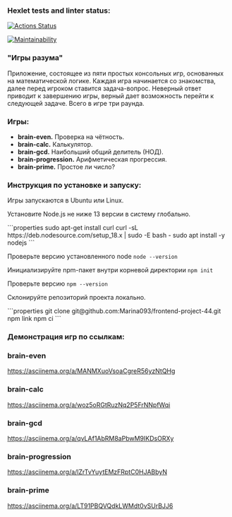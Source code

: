 ### Hexlet tests and linter status:
[![Actions Status](https://github.com/Marina093/frontend-project-44/workflows/hexlet-check/badge.svg)](https://github.com/Marina093/frontend-project-44/actions)

[![Maintainability](https://api.codeclimate.com/v1/badges/76506b906eeaaa2fa5ad/maintainability)](https://codeclimate.com/github/Marina093/frontend-project-44/maintainability) 

### "Игры разума"
Приложение, состоящее из пяти простых консольных игр, основанных на математической логике. 
Каждая игра начинается со знакомства, далее перед игроком ставится задача-вопрос. Неверный ответ приводит к завершению игры, верный дает возможность перейти к следующей задаче. Всего в игре три раунда.

### Игры:
<ul>
 <li><b>brain-even.</b> Проверка на чётность.</li>
 <li><b>brain-calc.</b> Калькулятор.</li>
 <li><b>brain-gcd.</b> Hаибольший общий делитель (НОД).</li>
 <li><b>brain-progression.</b> Арифметическая прогрессия.</li>
 <li><b>brain-prime.</b> Простое ли число?</li>
</ul>

### Инструкция по установке и запуску:

  <p>Игры запускаются в Ubuntu или Linux.</p>
  <p>Установите Node.js не ниже 13 версии в систему глобально.</p>
  ```properties
  sudo apt-get install curl
  curl -sL https://deb.nodesource.com/setup_18.x | sudo -E bash -
  sudo apt install -y nodejs
  ```
  <p>Проверьте версию установленного node <code>node --version</code></p>
  <p>Инициализируйте npm-пакет внутри корневой директории <code>npm init</code></p>
  <p>Проверьте версию <code>npm --version</code></p>
  <p>Склонируйте репозиторий проекта локально.</p>
  ```properties
  git clone git@github.com:Marina093/frontend-project-44.git
  npm link
  npm ci    
  ```

### Демонстрация игр по ссылкам:

### brain-even
https://asciinema.org/a/MANMXuoVsoaCgreR56yzNtQHg
### brain-calc
https://asciinema.org/a/woz5oRGtRuzNq2P5FrNNpfWqi
### brain-gcd
https://asciinema.org/a/qvLAf1AbRM8aPbwM9IKDsORXy
### brain-progression
https://asciinema.org/a/lZrTvYuytEMzFRptC0HJABbyN
### brain-prime
https://asciinema.org/a/LT91PBQVQdkLWMdt0vSUrBJJ6 
